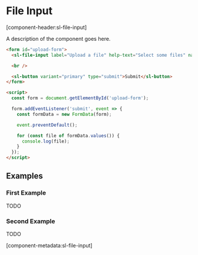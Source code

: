 # File Input

[component-header:sl-file-input]

A description of the component goes here.

```html preview
<form id="upload-form">
  <sl-file-input label="Upload a file" help-text="Select some files" name="myfiles" multiple></sl-file-input>

  <br />

  <sl-button variant="primary" type="submit">Submit</sl-button>
</form>

<script>
  const form = document.getElementById('upload-form');

  form.addEventListener('submit', event => {
    const formData = new FormData(form);

    event.preventDefault();

    for (const file of formData.values()) {
      console.log(file);
    }
  });
</script>
```

## Examples

### First Example

TODO

### Second Example

TODO

[component-metadata:sl-file-input]
